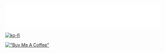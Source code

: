 <img src="assets/greetings.svg" alt=":greet:" />

[![ko-fi](https://ko-fi.com/img/githubbutton_sm.svg)](https://ko-fi.com/B0B1Z3IGW)

[!["Buy Me A Coffee"](https://www.buymeacoffee.com/assets/img/custom_images/orange_img.png)](https://www.buymeacoffee.com/gbraad) 

<!--<img src="https://visitor-badge.laobi.icu/badge?page_id=andikaleonardo.andikaleonardo" alt="visitor badge"/>-->



